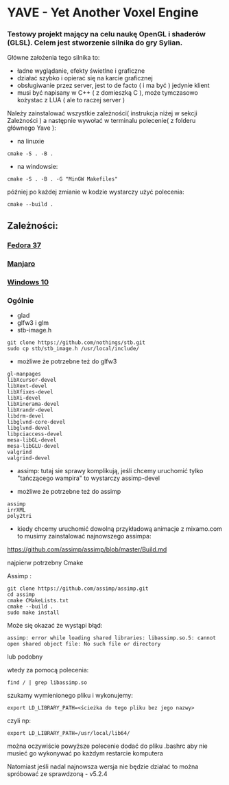 # YAVE - Yet Another Voxel Engine

### Testowy projekt mający na celu naukę OpenGL i shaderów (GLSL). Celem jest stworzenie silnika do gry Sylian.
Główne założenia tego silnika to:
- ładne wyglądanie, efekty świetlne i graficzne
- działać szybko i opierać się na karcie graficznej
- obsługiwanie przez server, jest to de facto ( i ma być ) jedynie klient
- musi być napisany w C++ ( z domieszką C ), może tymczasowo kożystac z LUA ( ale to raczej server )



Należy zainstalować wszystkie zależności( instrukcja niżej w sekcji Zależności ) a następnie wywołać w terminalu polecenie( z folderu głównego Yave ):
- na linuxie
```
cmake -S . -B .
```
- na windowsie:
```
cmake -S . -B . -G "MinGW Makefiles"
```
później po każdej zmianie w kodzie wystarczy użyć polecenia:
```
cmake --build .
```

## Zależności:
### [Fedora 37](readme-fedora.md)
### [Manjaro](readme-manjaro.md)
### [Windows 10](readme-windows.md)


### Ogólnie
- glad
- glfw3 i glm
- stb-image.h
```
git clone https://github.com/nothings/stb.git
sudo cp stb/stb_image.h /usr/local/include/
```

- możliwe że potrzebne też do glfw3
```
gl-manpages  
libXcursor-devel
libXext-devel
libXfixes-devel
libXi-devel
libXinerama-devel
libXrandr-devel
libdrm-devel
libglvnd-core-devel
libglvnd-devel
libpciaccess-devel
mesa-libGL-devel
mesa-libGLU-devel
valgrind
valgrind-devel
```

- assimp: tutaj sie sprawy komplikują, jeśli chcemy uruchomić tylko "tańczącego wampira" to wystarczy assimp-devel


- możliwe że potrzebne też do assimp
```
assimp
irrXML
poly2tri
```

- kiedy chcemy uruchomić dowolną przykładową animacje z mixamo.com to musimy zainstalować najnowszego assimpa:

https://github.com/assimp/assimp/blob/master/Build.md

najpierw potrzebny Cmake

Assimp :
```
git clone https://github.com/assimp/assimp.git
cd assimp
cmake CMakeLists.txt 
cmake --build .
sudo make install
```

Może się okazać że wystąpi błąd:
```
assimp: error while loading shared libraries: libassimp.so.5: cannot open shared object file: No such file or directory
```
lub podobny

wtedy za pomocą polecenia:
```
find / | grep libassimp.so
```
szukamy wymienionego pliku i wykonujemy:
```
export LD_LIBRARY_PATH=<ścieżka do tego pliku bez jego nazwy>
```
czyli np:
```
export LD_LIBRARY_PATH=/usr/local/lib64/
```
można oczywiście powyższe polecenie dodać do pliku .bashrc aby nie musieć go wykonywać po każdym restarcie komputera

Natomiast jeśli nadal najnowsza wersja nie będzie działać to można spróbować ze sprawdzoną - v5.2.4

